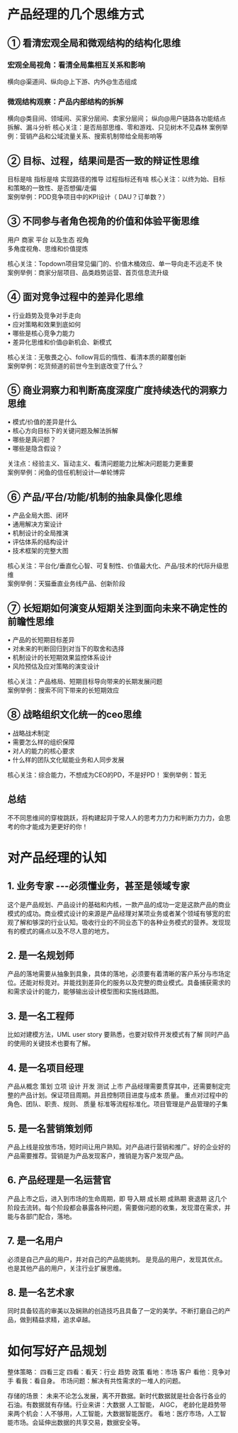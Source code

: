 # 产品经理的几个思维方式
## ① 看清宏观全局和微观结构的结构化思维
  ### 宏观全局视⻆：看清全局集相互关系和影响
 横向@渠道间、纵向@上下游、内外@⽣态组成
  ### 微观结构观察：产品内部结构的拆解
 横向@类⽬间、领域间、买家分层间、卖家分层间；
 纵向@⽤户链路各功能结点拆解、漏⽃分析
核⼼关注：是否局部思维、零和游戏、只⻅树⽊不⻅森林
案例举例：营销产品和公域流量关系、搜索机制带给全局影响等

## ② ⽬标、过程，结果间是否⼀致的辩证性思维
⽬标是啥
指标是啥
实现路径的推导
过程指标还有啥
核⼼关注：以终为始、⽬标和策略的⼀致性、是否想偏/⾛偏     
案例举例：PDD竞争项⽬中的KPI设计（ DAU？订单数？）

## ③ 不同参与者⻆⾊视⻆的价值和体验平衡思维

 用户  商家 平台 以及生态 视角      
多⻆度视⻆、思维和价值提炼

核⼼关注：Topdown项⽬常⻅偏⻔的、价值⽊桶效应、单⼀导向⾛不远⾛不
快     
案例举例：商家分层项⽬、品类趋势运营、⾸⻚信息流升级

## ④ ⾯对竞争过程中的差异化思维
• ⾏业趋势及竞争对⼿⾛向     
• 应对策略和效果到底如何     
• 哪些是核⼼竞争⼒能⼒     
• 差异化思维和价值@新机会、新模式     

核⼼关注：⽆敬畏之⼼、follow背后的惰性、看清本质的颠覆创新     
案例举例：吃货频道的前世今⽣到底改变了什么？     

## ⑤ 商业洞察⼒和判断⾼度深度⼴度持续迭代的洞察⼒思维

• 模式/价值的差异是什么    
• 核⼼⽅向⽬标下的关键问题及解法拆解    
• 哪些是真问题？    
• 哪些是隐含假设？    

关注点：经验主义、盲动主义、看清问题能⼒⽐解决问题能⼒更重要     
案例举例：闲⻥的信任机制设计—单轮博弈     

## ⑥ 产品/平台/功能/机制的抽象具像化思维

• 产品全局⼤图、闭环     
• 通⽤解决⽅案设计     
• 机制设计的全局推演     
• 评估体系的结构设计     
• 技术框架的完整⼤图      

核⼼关注：平台化/垂直化⼼智、可复制性、价值最⼤化、产品/技术的代际升级思
维        
案例举例：天猫垂直业务线产品、创新阶段     

## ⑦ ⻓短期如何演变从短期关注到⾯向未来不确定性的前瞻性思维

• 产品的⻓短期⽬标差异     
• 对未来的判断回归到对当下的取舍和选择      
• 机制设计的⻓短期效果监控体系设计       
• ⻛险预估及应对策略的演变设计       

核⼼关注：产品格局、短期⽬标导向带来的⻓期发展问题     
案例举例：搜索不同下带来的⻓短期效应       

## ⑧ 战略组织⽂化统⼀的ceo思维
• 战略战术制定      
• 需要怎么样的组织保障      
• 对⼈的能⼒的核⼼要求      
• 什么样的团队⽂化赋能业务和人同步发展   

核⼼关注：综合能⼒，不想成为CEO的PD，不是好PD！
案例举例：暂⽆

## 总结 

不不同思维间的穿梭跳跃，将构建起异于常⼈人的思考⼒力力和判断⼒力力，会思考的你才能成为更更好的你！

# 对产品经理的认知 

## 1. 业务专家 ---必须懂业务，甚至是领域专家
   这个是产品规划、产品设计的基础和内核，一款产品的成功一定是这款产品的商业模式的成功。商业模式设计的来源是产品经理对某项业务或者某个领域有够宽的宏观了解和够深的行业认知。吸收行业的不同业态下的各种业务模式的营养。发现现有的模式的痛点以及不尽人意的地方。 

## 2. 是一名规划师 
   产品的落地需要从抽象到具象，具体的落地，必须要有着清晰的客户系分与市场定位。还能对标竞对。并能找到差异化的服务以及完整的商业模式。具备捕获需求的和需求设计的能力，能够输出设计模型图和实施线路图。

## 3. 是一名工程师 
   比如对建模方法，UML  user story 要熟悉，也要对软件开发模式有了解  同时产品的使用的关键技术也要有了解。

## 4. 是一名项目经理
   产品从概念  策划  立项  设计  开发  测试  上市 产品经理需要贯穿其中，还需要制定完整的产品计划。保证项目周期。并且控制项目进度与成本 质量。 重点对过程中的角色、团队、职责、规则、 质量  标准等流程标准化。项目管理是产品管理的子集

## 5. 是一名营销策划师

   产品上线是投放市场，短时间让用户熟知。对产品进行营销和推广。好的企业好的产品需要推荐。营销是为产品发现客户，推销是为客户发现产品。

## 6. 产品经理是一名运营官
   产品上市之后，进入到市场的生命周期，即 导入期  成长期  成熟期  衰退期 这几个阶段去流转。每个阶段都会暴露各种问题，需要做问题的收集，发现潜在需求，并能与各部门配合，落地。

## 7. 是一名用户
   必须是自己产品的用户，并对自己的产品能挑刺。 是竞品的用户，发现其优点。 也是其他产品的用户，关注行业扩展思维。

## 8. 是一名艺术家

   同时具备较高的审美以及娴熟的创造技巧且具备了一定的美学。不断打磨自己的产品，做到精益求精，追求卓越。

# 如何写好产品规划
整体策略：  四看三定  四看：看天：行业 趋势  政策  看地：市场  客户   看他：竞争对手 看我：看自身。 市场问题：解决有共性需求的一堆人的问题。

存储的场景： 未来不论怎么发展，离不开数据。新时代数据就是社会各行各业的石油。有数据就有存储。行业来讲：大数据   人工智能， AIGC， 老龄化是趋势带来两个机会：人不够用，人工智能，大数据智能医疗。 看地：医疗市场，人工智能市场。会延伸出数据的共享交易，数据安全等。


